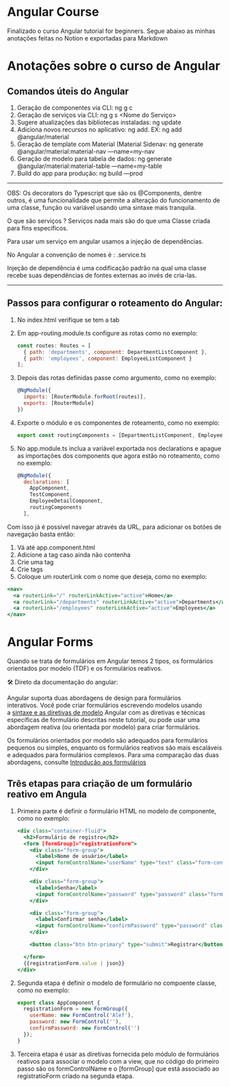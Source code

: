 # Angular Course
Finalizado o curso Angular tutorial for beginners.
Segue abaixo as minhas anotações feitas no Notion e exportadas para Markdown

# Anotações sobre o curso de Angular

## Comandos úteis do Angular

1. Geração de componentes via CLI: ng g c <Nome do Component>
2. Geração de serviços via CLI: ng g s <Nome do Serviço>
3. Sugere atualizações das bibliotecas instaladas: ng update <pacote>
4. Adiciona novos recursos no aplicativo: ng add. EX: ng add @angular/material
5. Geração de template com Material (Material Sidenav: ng generate @angular/material:material-nav —name=my-nav
6. Geração de modelo para tabela de dados: ng generate @angular/material:material-table —name=my-table
7. Build do app para produção: ng build —prod

---

OBS: Os decorators do Typescript que são os @Components, dentre outros, é uma funcionalidade que permite a alteração do funcionamento de uma classe, função ou variável usando uma sintaxe mais tranquila.

O que são serviços ? Serviços nada mais são do que uma Classe criada para fins específicos.

Para usar um serviço em angular usamos a injeção de dependências.

No Angular a convenção de nomes é : .service.ts

Injeção de dependência é uma codificação padrão na qual uma classe recebe suas dependências de fontes externas ao invés de cria-las.

---

## Passos para configurar o roteamento do Angular:

1. No index.html verifique se tem a tab <base href=”/”>
2. Em app-routing.module.ts configure as rotas como no exemplo: 
    
    ```jsx
    const routes: Routes = [
      { path: 'departments', component: DepartmentListComponent },
      { path: 'employees', component: EmployeeListComponent }
    ];
    ```
    
3. Depois das rotas definidas passe como argumento, como no exemplo: 
    
    ```jsx
    @NgModule({
      imports: [RouterModule.forRoot(routes)],
      exports: [RouterModule]
    })
    ```
    
4. Exporte o módulo e os componentes de roteamento, como no exemplo: 
    
    ```jsx
    export const routingComponents = [DepartmentListComponent, EmployeeListComponent]
    ```
    
5. No app.module.ts inclua a variável exportada nos declarations e apague as importações dos components que agora estão no roteamento, como no exemplo: 
    
    ```jsx
    @NgModule({
      declarations: [
        AppComponent,
        TestComponent,
        EmployeeDetailComponent,
        routingComponents
      ],
    ```
    

Com isso já é possível navegar através da URL, para adicionar os botões de navegação basta então:

1. Vá até app.component.html
2. Adicione a tag <router-outlet></router-outlet> caso ainda não contenha
3. Crie uma tag <nav>
4. Crie tags <a> 
5. Coloque um routerLink com o nome que deseja, como no exemplo: 

```jsx
<nav>
  <a routerLink="/" routerLinkActive="active">Home</a>
  <a routerLink="/departments" routerLinkActive="active">Departments</a>
  <a routerLink="/employees" routerLinkActive="active">Employees</a>
</nav>
```

# Angular Forms

Quando se trata de formulários em Angular temos 2 tipos, os formulários orientados por modelo (TDF) e os formulários reativos.

<aside>
🛠 Direto da documentação do angular:

Angular suporta duas abordagens de design para formulários interativos. Você pode criar formulários escrevendo modelos usando a [sintaxe e as diretivas de modelo](https://angular.io/guide/glossary#template) Angular com as diretivas e técnicas específicas de formulário descritas neste tutorial, ou pode usar uma abordagem reativa (ou orientada por modelo) para criar formulários.

Os formulários orientados por modelo são adequados para formulários pequenos ou simples, enquanto os formulários reativos são mais escaláveis e adequados para formulários complexos. Para uma comparação das duas abordagens, consulte [Introdução aos formulários](https://angular.io/guide/forms-overview)

</aside>

## Três etapas para criação de um formulário reativo em Angula

1. Primeira parte é definir o formulário HTML no modelo de componente, como no exemplo:
    
    ```jsx
    <div class="container-fluid">
      <h2>Formulário de registro</h2>
      <form [formGroup]="registrationForm">
        <div class="form-group">
          <label>Nome de usuário</label>
          <input formControlName="userName" type="text" class="form-control">
        </div>
    
        <div class="form-group">
          <label>Senha</label>
          <input formControlName="password" type="password" class="form-control">
        </div>
    
        <div class="form-group">
          <label>Confirmar senha</label>
          <input formControlName="confirmPassword" type="password" class="form-control">
        </div>
    
        <button class="btn btn-primary" type="submit">Registrar</button>
    
      </form>
      {{registrationForm.value | json}}
    </div>
    ```
    
2. Segunda etapa é definir o modelo de formulário no compoente classe, como no exemplo:
    
    ```jsx
    export class AppComponent {
      registrationForm = new FormGroup({
        userName: new FormControl('Alef'),
        password: new FormControl(''),
        confirmPassword: new FormControl('')
      });
    }
    ```
    
3. Terceira etapa é usar as diretivas fornecida pelo módulo de formulários reativos para associar o modelo com a view, que no código do primeiro passo são os formControlName e o [formGroup] que está associado ao registratioForm criado na segunda etapa.
